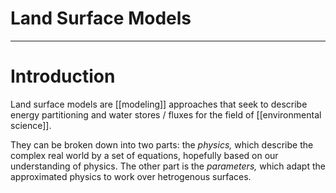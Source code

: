 # Land Surface Models 


---
# Introduction
Land surface models are [[modeling]] approaches that seek to describe energy partitioning and water stores / fluxes for the field of [[environmental science]]. 

They can be broken down into two parts: the *physics,* which describe the complex real world by a set of equations, hopefully based on our understanding of physics. The other part is the *parameters,* which adapt the approximated physics to work over hetrogenous surfaces.
